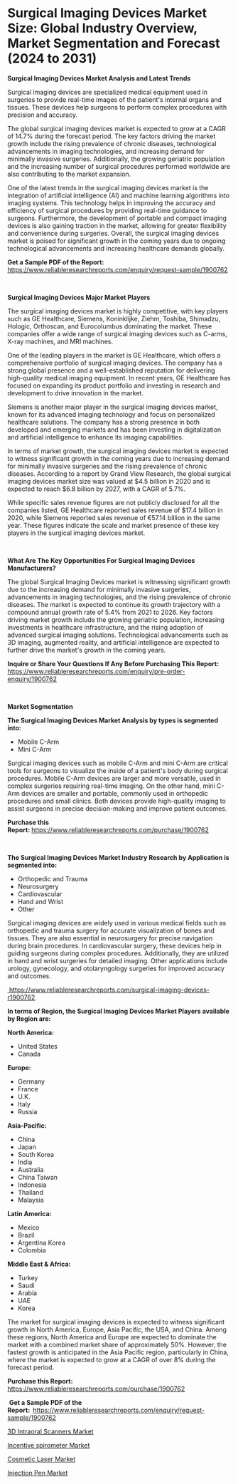 <p><h1>Surgical Imaging Devices Market Size: Global Industry Overview, Market Segmentation and Forecast (2024 to 2031)</h1></p><p><strong>Surgical Imaging Devices Market Analysis and Latest Trends</strong></p>
<p><p>Surgical imaging devices are specialized medical equipment used in surgeries to provide real-time images of the patient's internal organs and tissues. These devices help surgeons to perform complex procedures with precision and accuracy.</p><p>The global surgical imaging devices market is expected to grow at a CAGR of 14.7% during the forecast period. The key factors driving the market growth include the rising prevalence of chronic diseases, technological advancements in imaging technologies, and increasing demand for minimally invasive surgeries. Additionally, the growing geriatric population and the increasing number of surgical procedures performed worldwide are also contributing to the market expansion.</p><p>One of the latest trends in the surgical imaging devices market is the integration of artificial intelligence (AI) and machine learning algorithms into imaging systems. This technology helps in improving the accuracy and efficiency of surgical procedures by providing real-time guidance to surgeons. Furthermore, the development of portable and compact imaging devices is also gaining traction in the market, allowing for greater flexibility and convenience during surgeries. Overall, the surgical imaging devices market is poised for significant growth in the coming years due to ongoing technological advancements and increasing healthcare demands globally.</p></p>
<p><strong>Get a Sample PDF of the Report:&nbsp;</strong> <a href="https://www.reliableresearchreports.com/enquiry/request-sample/1900762">https://www.reliableresearchreports.com/enquiry/request-sample/1900762</a></p>
<p>&nbsp;</p>
<p><strong>Surgical Imaging Devices Major Market Players</strong></p>
<p><p>The surgical imaging devices market is highly competitive, with key players such as GE Healthcare, Siemens, Koninklijke, Ziehm, Toshiba, Shimadzu, Hologic, Orthoscan, and Eurocolumbus dominating the market. These companies offer a wide range of surgical imaging devices such as C-arms, X-ray machines, and MRI machines.</p><p>One of the leading players in the market is GE Healthcare, which offers a comprehensive portfolio of surgical imaging devices. The company has a strong global presence and a well-established reputation for delivering high-quality medical imaging equipment. In recent years, GE Healthcare has focused on expanding its product portfolio and investing in research and development to drive innovation in the market.</p><p>Siemens is another major player in the surgical imaging devices market, known for its advanced imaging technology and focus on personalized healthcare solutions. The company has a strong presence in both developed and emerging markets and has been investing in digitalization and artificial intelligence to enhance its imaging capabilities.</p><p>In terms of market growth, the surgical imaging devices market is expected to witness significant growth in the coming years due to increasing demand for minimally invasive surgeries and the rising prevalence of chronic diseases. According to a report by Grand View Research, the global surgical imaging devices market size was valued at $4.5 billion in 2020 and is expected to reach $6.8 billion by 2027, with a CAGR of 5.7%.</p><p>While specific sales revenue figures are not publicly disclosed for all the companies listed, GE Healthcare reported sales revenue of $17.4 billion in 2020, while Siemens reported sales revenue of €57.14 billion in the same year. These figures indicate the scale and market presence of these key players in the surgical imaging devices market.</p></p>
<p>&nbsp;</p>
<p><strong>What Are The Key Opportunities For Surgical Imaging Devices Manufacturers?</strong></p>
<p><p>The global Surgical Imaging Devices market is witnessing significant growth due to the increasing demand for minimally invasive surgeries, advancements in imaging technologies, and the rising prevalence of chronic diseases. The market is expected to continue its growth trajectory with a compound annual growth rate of 5.4% from 2021 to 2026. Key factors driving market growth include the growing geriatric population, increasing investments in healthcare infrastructure, and the rising adoption of advanced surgical imaging solutions. Technological advancements such as 3D imaging, augmented reality, and artificial intelligence are expected to further drive the market's growth in the coming years.</p></p>
<p><strong>Inquire or Share Your Questions If Any Before Purchasing This Report:</strong> <a href="https://www.reliableresearchreports.com/enquiry/pre-order-enquiry/1900762">https://www.reliableresearchreports.com/enquiry/pre-order-enquiry/1900762</a></p>
<p>&nbsp;</p>
<p><strong>Market Segmentation</strong></p>
<p><strong>The Surgical Imaging Devices Market Analysis by types is segmented into:</strong></p>
<p><ul><li>Mobile C-Arm</li><li>Mini C-Arm</li></ul></p>
<p><p>Surgical imaging devices such as mobile C-Arm and mini C-Arm are critical tools for surgeons to visualize the inside of a patient's body during surgical procedures. Mobile C-Arm devices are larger and more versatile, used in complex surgeries requiring real-time imaging. On the other hand, mini C-Arm devices are smaller and portable, commonly used in orthopedic procedures and small clinics. Both devices provide high-quality imaging to assist surgeons in precise decision-making and improve patient outcomes.</p></p>
<p><strong>Purchase this Report:&nbsp;</strong><a href="https://www.reliableresearchreports.com/purchase/1900762">https://www.reliableresearchreports.com/purchase/1900762</a></p>
<p>&nbsp;</p>
<p><strong>The Surgical Imaging Devices Market Industry Research by Application is segmented into:</strong></p>
<p><ul><li>Orthopedic and Trauma</li><li>Neurosurgery</li><li>Cardiovascular</li><li>Hand and Wrist</li><li>Other</li></ul></p>
<p><p>Surgical imaging devices are widely used in various medical fields such as orthopedic and trauma surgery for accurate visualization of bones and tissues. They are also essential in neurosurgery for precise navigation during brain procedures. In cardiovascular surgery, these devices help in guiding surgeons during complex procedures. Additionally, they are utilized in hand and wrist surgeries for detailed imaging. Other applications include urology, gynecology, and otolaryngology surgeries for improved accuracy and outcomes.</p></p>
<p><a href="https://www.reliableresearchreports.com/surgical-imaging-devices-r1900762">&nbsp;https://www.reliableresearchreports.com/surgical-imaging-devices-r1900762</a></p>
<p><strong>In terms of Region, the Surgical Imaging Devices Market Players available by Region are:</strong></p>
<p>
    <p> <strong> North America: </strong>
        <ul>
            <li>United States</li>
            <li>Canada</li>
        </ul>
        </p> 
    <p> <strong> Europe: </strong>
        <ul>
            <li>Germany</li>
            <li>France</li>
            <li>U.K.</li>
            <li>Italy</li>
            <li>Russia</li>
        </ul>
        </p> 
    <p> <strong> Asia-Pacific: </strong>
        <ul>
            <li>China</li>
            <li>Japan</li>
            <li>South Korea</li>
            <li>India</li>
            <li>Australia</li>
            <li>China Taiwan</li>
            <li>Indonesia</li>
            <li>Thailand</li>
            <li>Malaysia</li>
        </ul>
        </p> 
    <p> <strong> Latin America: </strong>
        <ul>
            <li>Mexico</li>
            <li>Brazil</li>
            <li>Argentina Korea</li>
            <li>Colombia</li>
        </ul>
        </p> 
    <p> <strong> Middle East & Africa: </strong>
        <ul>
            <li>Turkey</li>
            <li>Saudi</li>
            <li>Arabia</li>
            <li>UAE</li>
            <li>Korea</li>
        </ul>
    </p>
    </p>
<p><p>The market for surgical imaging devices is expected to witness significant growth in North America, Europe, Asia Pacific, the USA, and China. Among these regions, North America and Europe are expected to dominate the market with a combined market share of approximately 50%. However, the fastest growth is anticipated in the Asia Pacific region, particularly in China, where the market is expected to grow at a CAGR of over 8% during the forecast period.</p></p>
<p><strong>Purchase this Report: </strong><a href="https://www.reliableresearchreports.com/purchase/1900762">https://www.reliableresearchreports.com/purchase/1900762</a></p>
<p>&nbsp;<strong>Get a Sample PDF of the Report:&nbsp;&nbsp;</strong><a href="https://www.reliableresearchreports.com/enquiry/request-sample/1900762">https://www.reliableresearchreports.com/enquiry/request-sample/1900762</a></p>
<p><strong></strong></p>
<p><p><a href="https://github.com/sosoelmasry38/Market-Research-Report-List-1/blob/main/3d-intraoral-scanners-market.md">3D Intraoral Scanners Market</a></p><p><a href="https://github.com/muhammadasraf467/Market-Research-Report-List-1/blob/main/incentive-spirometer-market.md">Incentive spirometer Market</a></p><p><a href="https://github.com/Valeridd446677/Market-Research-Report-List-2/blob/main/cosmetic-laser-market.md">Cosmetic Laser Market</a></p><p><a href="https://github.com/bushilahore52/Market-Research-Report-List-1/blob/main/injection-pen-market.md">Injection Pen Market</a></p></p>